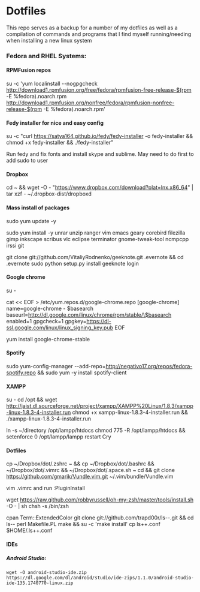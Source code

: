 Dotfiles
=======

This repo serves as a backup for a number of my dotfiles as well as a compilation of commands and programs that I find myself running/needing when installing a new linux system

### Fedora and RHEL Systems:

#### RPMFusion repos
su -c 'yum localinstall --nogpgcheck http://download1.rpmfusion.org/free/fedora/rpmfusion-free-release-$(rpm -E %fedora).noarch.rpm http://download1.rpmfusion.org/nonfree/fedora/rpmfusion-nonfree-release-$(rpm -E %fedora).noarch.rpm'

#### Fedy installer for nice and easy config
su -c "curl https://satya164.github.io/fedy/fedy-installer -o fedy-installer && chmod +x fedy-installer && ./fedy-installer"

Run fedy and fix fonts and install skype and sublime. May need to do first to add sudo to user

#### Dropbox
cd ~ && wget -O - "https://www.dropbox.com/download?plat=lnx.x86_64" | tar xzf -
~/.dropbox-dist/dropboxd

#### Mass install of packages
sudo yum update -y

sudo yum install -y unrar unzip ranger vim emacs geary corebird filezilla gimp inkscape scribus vlc eclipse terminator gnome-tweak-tool ncmpcpp irssi git

git clone git://github.com/VitaliyRodnenko/geeknote.git .evernote && cd .evernote
sudo python setup.py install
geeknote login

#### Google chrome
su -

cat << EOF > /etc/yum.repos.d/google-chrome.repo
[google-chrome]
name=google-chrome - \$basearch
baseurl=http://dl.google.com/linux/chrome/rpm/stable/\$basearch
enabled=1
gpgcheck=1
gpgkey=https://dl-ssl.google.com/linux/linux_signing_key.pub
EOF

yum install google-chrome-stable

#### Spotify

sudo yum-config-manager --add-repo=http://negativo17.org/repos/fedora-spotify.repo && sudo yum -y install spotify-client

#### XAMPP

su -
cd /opt && wget http://jaist.dl.sourceforge.net/project/xampp/XAMPP%20Linux/1.8.3/xampp-linux-1.8.3-4-installer.run
chmod +x  xampp-linux-1.8.3-4-installer.run && ./xampp-linux-1.8.3-4-installer.run

ln -s ~/directory /opt/lampp/htdocs
chmod 775 -R /opt/lampp/htdocs && setenforce 0
/opt/lampp/lampp restart
Cry

#### Dotfiles

cp ~/Dropbox/dot/.zshrc ~ && cp ~/Dropbox/dot/.bashrc && ~/Dropbox/dot/.vimrc && ~/Dropbox/dot/.space.sh ~
cd && git clone https://github.com/gmarik/Vundle.vim.git ~/.vim/bundle/Vundle.vim

vim .vimrc and run :PluginInstall

wget https://raw.github.com/robbyrussell/oh-my-zsh/master/tools/install.sh -O - | sh
chsh -s /bin/zsh

cpan Term::ExtendedColor
git clone git://github.com/trapd00r/ls--.git && cd ls--
perl Makefile.PL
make && su -c 'make install'
cp ls++.conf $HOME/.ls++.conf

#### IDEs
##### Android Studio:
    wget -O android-studio-ide.zip https://dl.google.com/dl/android/studio/ide-zips/1.1.0/android-studio-ide-135.1740770-linux.zip


